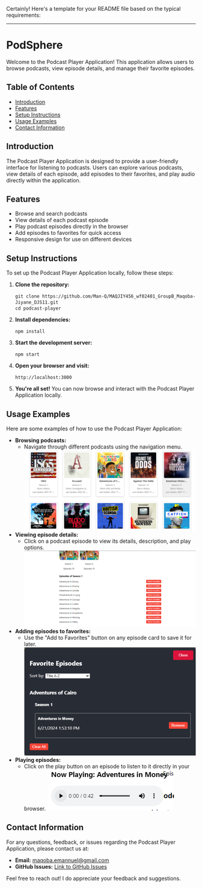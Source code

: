Certainly! Here's a template for your README file based on the typical requirements:

---

# PodSphere

Welcome to the Podcast Player Application! This application allows users to browse podcasts, view episode details, and manage their favorite episodes.

## Table of Contents

- [Introduction](#introduction)
- [Features](#features)
- [Setup Instructions](#setup-instructions)
- [Usage Examples](#usage-examples)
- [Contact Information](#contact-information)

## Introduction

The Podcast Player Application is designed to provide a user-friendly interface for listening to podcasts. Users can explore various podcasts, view details of each episode, add episodes to their favorites, and play audio directly within the application.

## Features

- Browse and search podcasts
- View details of each podcast episode
- Play podcast episodes directly in the browser
- Add episodes to favorites for quick access
- Responsive design for use on different devices

## Setup Instructions

To set up the Podcast Player Application locally, follow these steps:

1. **Clone the repository:**

   ```
   git clone https://github.com/Man-Q/MAQJIY456_wf02401_GroupB_Maqoba-Jiyane_DJS11.git
   cd podcast-player
   ```

2. **Install dependencies:**

   ```
   npm install
   ```

3. **Start the development server:**

   ```
   npm start
   ```

4. **Open your browser and visit:**

   ```
   http://localhost:3000
   ```

5. **You're all set!** You can now browse and interact with the Podcast Player Application locally.

## Usage Examples

Here are some examples of how to use the Podcast Player Application:

- **Browsing podcasts:**
  - Navigate through different podcasts using the navigation menu.
  ![Alt text](./public/images/image.png)
- **Viewing episode details:**
  - Click on a podcast episode to view its details, description, and play options.
  ![Alt text](./public/images/image-1.png)
- **Adding episodes to favorites:**
  - Use the "Add to Favorites" button on any episode card to save it for later.
  ![Alt text](./public/images/image-2.png)
- **Playing episodes:**
  - Click on the play button on an episode to listen to it directly in your browser.
  ![Alt text](./public/images/image-3.png)

## Contact Information

For any questions, feedback, or issues regarding the Podcast Player Application, please contact us at:

- **Email:** maqoba.emannuel@gmail.com
- **GitHub Issues:** [Link to GitHub Issues](https://github.com/Man-Q/MAQJIY456_wf02401_GroupB_Maqoba-Jiyane_DJS11)

Feel free to reach out! I do appreciate your feedback and suggestions.